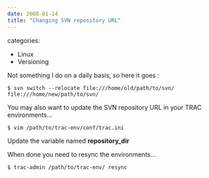 ```yaml
---
date: 2008-01-14
title: "Changing SVN repository URL"
---
```








categories:
- Linux
- Versioning


Not something I do on a daily basis, so here it goes :

`$ svn switch --relocate file:///home/old/path/to/svn/ file:///home/new/path/to/svn/`


You may also want to update the SVN repository URL in your TRAC environments...

`$ vim /path/to/trac-env/conf/trac.ini`

Update the variable named **repository_dir**

When done you need to resync the environments...

`$ trac-admin /path/to/trac-env/ resync`

